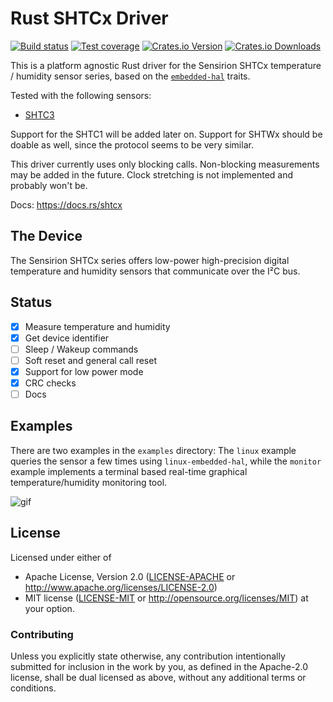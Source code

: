 # Rust SHTCx Driver

[![Build status][workflow-badge]][workflow]
[![Test coverage][codecov-badge]][codecov]
[![Crates.io Version][crates-io-badge]][crates-io]
[![Crates.io Downloads][crates-io-download-badge]][crates-io-download]

This is a platform agnostic Rust driver for the Sensirion SHTCx temperature /
humidity sensor series, based on the
[`embedded-hal`](https://github.com/rust-embedded/embedded-hal) traits.

Tested with the following sensors:

- [SHTC3](https://www.sensirion.com/shtc3/)

Support for the SHTC1 will be added later on. Support for SHTWx should be
doable as well, since the protocol seems to be very similar.

This driver currently uses only blocking calls. Non-blocking measurements may
be added in the future. Clock stretching is not implemented and probably won't
be.

Docs: https://docs.rs/shtcx

## The Device

The Sensirion SHTCx series offers low-power high-precision digital temperature
and humidity sensors that communicate over the I²C bus. 

## Status

- [x] Measure temperature and humidity
- [x] Get device identifier
- [ ] Sleep / Wakeup commands
- [ ] Soft reset and general call reset
- [x] Support for low power mode
- [x] CRC checks
- [ ] Docs

## Examples

There are two examples in the `examples` directory: The `linux` example queries
the sensor a few times using `linux-embedded-hal`, while the `monitor` example
implements a terminal based real-time graphical temperature/humidity monitoring
tool.

![gif](monitor.gif)

## License


Licensed under either of

 * Apache License, Version 2.0 ([LICENSE-APACHE](LICENSE-APACHE) or
   http://www.apache.org/licenses/LICENSE-2.0)
 * MIT license ([LICENSE-MIT](LICENSE-MIT) or
   http://opensource.org/licenses/MIT) at your option.

### Contributing

Unless you explicitly state otherwise, any contribution intentionally submitted
for inclusion in the work by you, as defined in the Apache-2.0 license, shall
be dual licensed as above, without any additional terms or conditions.


<!-- Badges -->
[workflow]: https://github.com/dbrgn/shtcx-rs/actions?query=workflow%3ACI
[workflow-badge]: https://img.shields.io/github/workflow/status/dbrgn/shtcx-rs/CI/master
[codecov]: https://codecov.io/gh/dbrgn/shtcx-rs
[codecov-badge]: https://codecov.io/gh/dbrgn/shtcx-rs/branch/master/graph/badge.svg
[crates-io]: https://crates.io/crates/shtcx
[crates-io-badge]: https://img.shields.io/crates/v/shtcx.svg?maxAge=3600
[crates-io-download]: https://crates.io/crates/shtcx
[crates-io-download-badge]: https://img.shields.io/crates/d/shtcx.svg?maxAge=3600
